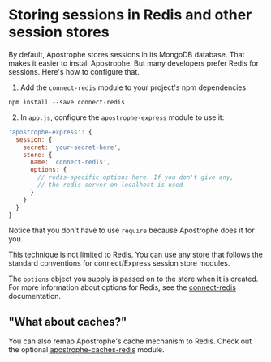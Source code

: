 # Storing sessions in Redis and other session stores

By default, Apostrophe stores sessions in its MongoDB database. That makes it easier to install Apostrophe. But many developers prefer Redis for sessions. Here's how to configure that.

1. Add the `connect-redis` module to your project's npm dependencies:

```
npm install --save connect-redis
```

2. In `app.js`, configure the `apostrophe-express` module to use it:

```javascript
'apostrophe-express': {
  session: {
    secret: 'your-secret-here',
    store: {
      name: 'connect-redis',
      options: {
        // redis-specific options here. If you don't give any,
        // the redis server on localhost is used
      }
    }
  }
}
```

Notice that you don't have to use `require` because Apostrophe does it for you.

This technique is not limited to Redis. You can use any store that follows the standard conventions for connect/Express session store modules.

The `options` object you supply is passed on to the store when it is created. For more information about options for Redis, see the [connect-redis](https://www.npmjs.com/package/connect-redis) documentation.

## "What about caches?"

You can also remap Apostrophe's cache mechanism to Redis. Check out the optional  [apostrophe-caches-redis](https://npmjs.org/package/apostrophe-caches-redis) module.
